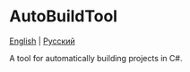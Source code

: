 # AutoBuildTool

[English](README.md) | [Русский](README.ru.md)

A tool for automatically building projects in C#.
